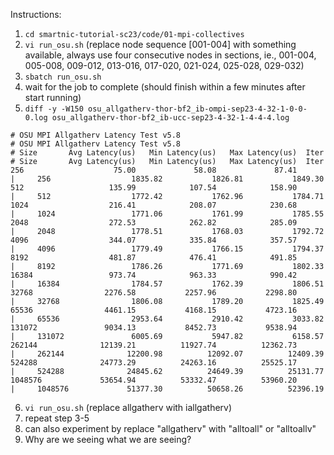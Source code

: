 Instructions:

1. `cd smartnic-tutorial-sc23/code/01-mpi-collectives`
2. `vi run_osu.sh` (replace node sequence [001-004] with something available, always use four consecutive nodes in sections, ie., 001-004, 005-008, 009-012, 013-016, 017-020, 021-024, 025-028, 029-032)
3. `sbatch run_osu.sh`
4. wait for the job to complete (should finish within a few minutes after start running)
5. `diff -y -W150 osu_allgatherv-thor-bf2_ib-ompi-sep23-4-32-1-0-0-0.log osu_allgatherv-thor-bf2_ib-ucc-sep23-4-32-1-4-4-4.log`
```
# OSU MPI Allgatherv Latency Test v5.8                                  # OSU MPI Allgatherv Latency Test v5.8
# Size       Avg Latency(us)   Min Latency(us)   Max Latency(us)  Iter          # Size       Avg Latency(us)   Min Latency(us)   Max Latency(us)  Iter
256                    75.00             58.08             87.41          |     256                  1835.82           1826.81           1849.30
512                   135.99            107.54            158.90          |     512                  1772.42           1762.96           1784.71
1024                  216.41            208.07            230.68          |     1024                 1771.06           1761.99           1785.55
2048                  272.53            262.82            285.09          |     2048                 1778.51           1768.03           1792.72
4096                  344.07            335.84            357.57          |     4096                 1779.49           1766.15           1794.37
8192                  481.87            476.41            491.85          |     8192                 1786.26           1771.69           1802.33
16384                 973.74            963.33            990.42          |     16384                1784.57           1762.39           1806.51
32768                2276.58           2257.96           2298.80          |     32768                1806.08           1789.20           1825.49
65536                4461.15           4168.15           4723.16          |     65536                2953.64           2910.42           3033.82
131072               9034.13           8452.73           9538.94          |     131072               6005.69           5947.82           6158.57
262144              12139.21          11927.74          12362.73          |     262144              12200.98          12092.07          12409.39
524288              24773.29          24263.16          25525.17          |     524288              24845.62          24649.39          25131.77
1048576             53654.94          53332.47          53960.20          |     1048576             51377.30          50658.26          52396.19
```
6. `vi run_osu.sh` (replace allgatherv with iallgatherv)
7. repeat step 3-5
8. can also experiment by replace "allgatherv" with "alltoall" or "alltoallv"
9. Why are we seeing what we are seeing?
